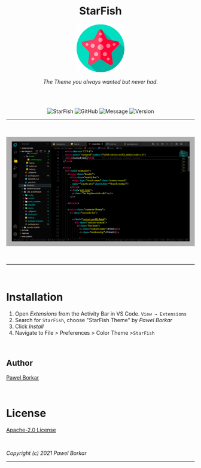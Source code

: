 <div align="center">

# StarFish 

![Logo](https://raw.githubusercontent.com/PawelBorkar/vscode-starfish/star/assets/starfish.png)

*The Theme you always wanted but never had.*

<br>

<br>

![StarFish](https://img.shields.io/badge/Theme-StarFish-%23ff0055)
![GitHub](https://img.shields.io/github/license/pawelborkar/vscode-starfish?color=%23ff0055&label=License&logo=License&style=flat)
![Message](https://img.shields.io/badge/I%20%E2%9D%A4%20-OpenSource-%23ff0055)
![Version](https://img.shields.io/badge/Latest-V%200.0.1-%23ff0055)

---

<br>

![Preview](https://raw.githubusercontent.com/PawelBorkar/vscode-starfish/star/assets/Preview.png)

<br>

  ---
<br>
</div>

# Installation

1. Open  *Extensions* from the Activity Bar  in VS Code. `View → Extensions`
2. Search for `StarFish`, choose "StarFish Theme" by *Pawel Borkar*
3. Click *Install*
4. Navigate to File > Preferences > Color Theme >`StarFish`

<br>

## Author

[Pawel Borkar](https://github.com/pawelborkar) 

<br>


# License

[Apache-2.0 License](LICENSE) 

<br>

*Copyright (c) 2021 Pawel Borkar*

-----